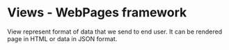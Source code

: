 Views - WebPages framework
===

View represent format of data that we send to end user. It can be rendered page in HTML or data in JSON format.
